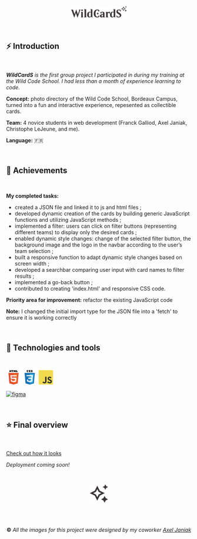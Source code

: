 <p align="center">
  <img src="images/logowildCard-dark.png" alt="WildCards Logo" width="30%"/>
</p>
<br/>

## ⚡ Introduction

<br/>

_**WildCardS** is the first group project I participated in during my training at the Wild Code School. I had less than a month of experience learning to code._

**Concept:** photo directory of the Wild Code School, Bordeaux Campus, turned into a fun and interactive experience, repesented as collectible cards. 

**Team:** 4 novice students in web development (Franck Galliod, Axel Janiak, Christophe LeJeune, and me).

**Language:** 🇫🇷

<br/>

## 🚀 Achievements 

<br/>

**My completed tasks:** 
- created a JSON file and linked it to js and html files ;
- developed dynamic creation of the cards by building generic JavaScript functions and utilizing JavaScript methods ;
- implemented a filter: users can click on filter buttons (representing different teams) to display only the desired cards ; 
- enabled dynamic style changes: change of the selected filter button, the background image and the logo in the navbar according to the user’s team selection ;
- built a responsive function to adapt dynamic style changes based on screen width ;
- developed a searchbar comparing user input with card names to filter results ; 
- implemented a go-back button ; 
- contributed to creating 'index.html' and responsive CSS code. 

**Priority area for improvement:** refactor the existing JavaScript code

**Note:** I changed the initial import type for the JSON file into a 'fetch' to ensure it is working correctly

<br/>

## 🔧 Technologies and tools

<br/>

<p align="left"> <a href="https://www.w3.org/html/" target="_blank" rel="noreferrer"><img src="https://raw.githubusercontent.com/devicons/devicon/master/icons/html5/html5-original-wordmark.svg" alt="html5" width="40" height="40"/></a> <a href="https://www.w3schools.com/css/" target="_blank" rel="noreferrer"><img src="https://raw.githubusercontent.com/devicons/devicon/master/icons/css3/css3-original-wordmark.svg" alt="css3" width="40" height="40"/></a> <a href="https://developer.mozilla.org/en-US/docs/Web/JavaScript" target="_blank" rel="noreferrer"><img src="https://raw.githubusercontent.com/devicons/devicon/master/icons/javascript/javascript-original.svg" alt="javascript" width="40" height="40"/></a> </p>
<p align="left"><a href="https://www.figma.com/" target="_blank" rel="noreferrer"> <img src="https://www.vectorlogo.zone/logos/figma/figma-icon.svg" alt="figma" width="40" height="40"/> </a> </p>
<br/>

## ⭐ Final overview

<br/>

<a href="https://youtu.be/U5kx1tknDc8" target="blank">Check out how it looks</a>

_Deployment coming soon!_

<br/>

<p align="center">
  <img src="images/sparkles-dark.png" alt="WildCards Logo" width="10%"/>
</p>
<br/>
<br/>
<p align="center">
<strong>©</strong> <em>All the images for this project were designed by my coworker <a href="https://github.com/axeljdev">Axel Janiak</a></em>
</p>
